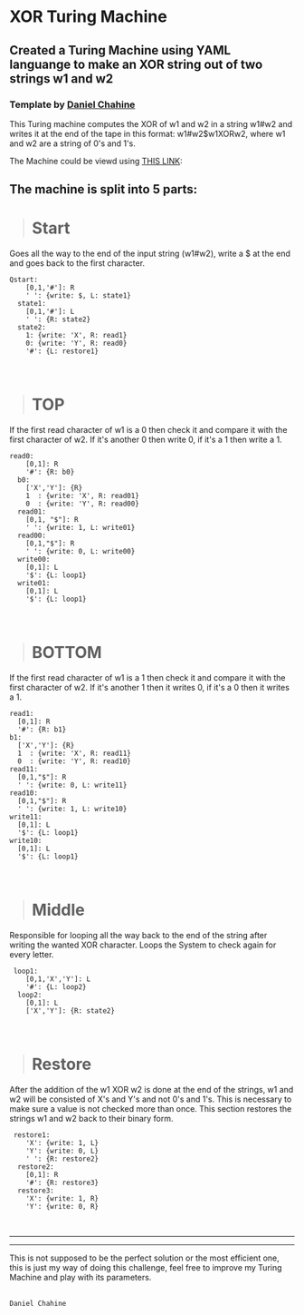 # XOR Turing Machine
## Created a Turing Machine using YAML languange to make an XOR string out of two strings w1 and w2
### Template by [Daniel Chahine](https://github.com/DanielChahine0)
This Turing machine computes the XOR of w1 and w2 in a string w1#w2 and writes it at the end of the tape in this format: w1#w2$w1XORw2, where w1 and w2 are a string of 0's and 1's.

The Machine could be viewd using [THIS LINK](https://turingmachine.io/?import-gist=8fd5cdb1203abb56729b97f63f26a0ca):

## The machine is split into 5 parts:
> # Start
Goes all the way to the end of the input string (w1#w2), write a $ at the end and goes back to the first character.
```
Qstart:
    [0,1,'#']: R
    ' ': {write: $, L: state1}
  state1:
    [0,1,'#']: L
    ' ': {R: state2}
  state2:
    1: {write: 'X', R: read1}
    0: {write: 'Y', R: read0}
    '#': {L: restore1}
```
<br>

> # TOP
If the first read character of w1 is a 0 then check it and compare it with the first character of w2. If it's another 0 then write 0, if it's a 1 then write a 1.
```
read0:
    [0,1]: R
    '#': {R: b0}
  b0:
    ['X','Y']: {R}
    1  : {write: 'X', R: read01}
    0  : {write: 'Y', R: read00}
  read01:
    [0,1, "$"]: R
    ' ': {write: 1, L: write01}
  read00:
    [0,1,"$"]: R
    ' ': {write: 0, L: write00}
  write00:
    [0,1]: L
    '$': {L: loop1}
  write01:  
    [0,1]: L
    '$': {L: loop1}
```
<br>

> # BOTTOM
If the first read character of w1 is a 1 then check it and compare it with the first character of w2. If it's another 1 then it writes 0, if it's a 0 then it writes a 1.
  ```
  read1:
    [0,1]: R
    '#': {R: b1}
  b1:
    ['X','Y']: {R}
    1  : {write: 'X', R: read11}
    0  : {write: 'Y', R: read10}
  read11:
    [0,1,"$"]: R
    ' ': {write: 0, L: write11}
  read10:
    [0,1,"$"]: R
    ' ': {write: 1, L: write10}
  write11:
    [0,1]: L
    '$': {L: loop1}
  write10:  
    [0,1]: L
    '$': {L: loop1}
```
<br>

> # Middle
Responsible for looping all the way back to the end of the string after writing the wanted XOR character. Loops the System to check again for every letter.
```
 loop1:
    [0,1,'X','Y']: L
    '#': {L: loop2}
  loop2:
    [0,1]: L
    ['X','Y']: {R: state2}
  ```
<br>

> # Restore
After the addition of the w1 XOR w2 is done at the end of the strings, w1 and w2 will be consisted of X's and Y's and not 0's and 1's. This is necessary to make sure a value is not checked more than once. This section restores the strings w1 and w2 back to their binary form.
```
 restore1:
    'X': {write: 1, L}
    'Y': {write: 0, L}
    ' ': {R: restore2}
  restore2:
    [0,1]: R
    '#': {R: restore3}
  restore3:
    'X': {write: 1, R}
    'Y': {write: 0, R}
```

<br>
<hr>
<hr>
This is not supposed to be the perfect solution or the most efficient one, this is just my way of doing this challenge, feel free to improve my Turing Machine and play with its parameters.

<br>
<br>

```
Daniel Chahine
```
